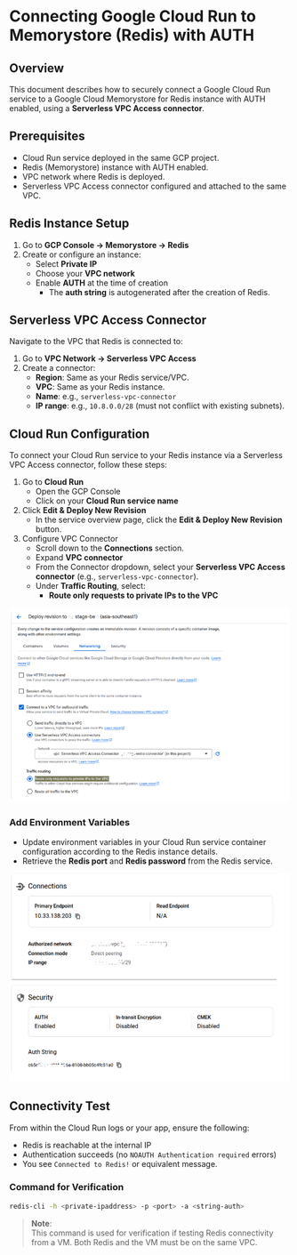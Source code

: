 # Connecting Google Cloud Run to Memorystore (Redis) with AUTH

## Overview
This document describes how to securely connect a Google Cloud Run service to a Google Cloud Memorystore for Redis instance with AUTH enabled, using a **Serverless VPC Access connector**.

## Prerequisites
- Cloud Run service deployed in the same GCP project.
- Redis (Memorystore) instance with AUTH enabled.
- VPC network where Redis is deployed.
- Serverless VPC Access connector configured and attached to the same VPC.

## Redis Instance Setup
1. Go to **GCP Console → Memorystore → Redis**
2. Create or configure an instance:
   - Select **Private IP**
   - Choose your **VPC network**
   - Enable **AUTH** at the time of creation
     - The **auth string** is autogenerated after the creation of Redis.

## Serverless VPC Access Connector
Navigate to the VPC that Redis is connected to:

1. Go to **VPC Network → Serverless VPC Access**
2. Create a connector:
   - **Region**: Same as your Redis service/VPC.
   - **VPC**: Same as your Redis instance.
   - **Name**: e.g., `serverless-vpc-connector`
   - **IP range**: e.g., `10.8.0.0/28` (must not conflict with existing subnets).

## Cloud Run Configuration

To connect your Cloud Run service to your Redis instance via a Serverless VPC Access connector, follow these steps:

1. Go to **Cloud Run**
   - Open the GCP Console
   - Click on your **Cloud Run service name**
2. Click **Edit & Deploy New Revision**
   - In the service overview page, click the **Edit & Deploy New Revision** button.
3. Configure VPC Connector
   - Scroll down to the **Connections** section.
   - Expand **VPC connector**
   - From the Connector dropdown, select your **Serverless VPC Access connector** (e.g., `serverless-vpc-connector`).
   - Under **Traffic Routing**, select:
     - **Route only requests to private IPs to the VPC**

![Alt text](../Images/GoogleCloud/GCP-Redis-CloudRun1.PNG)

### Add Environment Variables
- Update environment variables in your Cloud Run service container configuration according to the Redis instance details.
- Retrieve the **Redis port** and **Redis password** from the Redis service.

![Alt text](../Images/GoogleCloud/GCP-Redis-CloudRun2.PNG)

## Connectivity Test
From within the Cloud Run logs or your app, ensure the following:
- Redis is reachable at the internal IP
- Authentication succeeds (no `NOAUTH Authentication required` errors)
- You see `Connected to Redis!` or equivalent message.

### Command for Verification
```bash
redis-cli -h <private-ipaddress> -p <port> -a <string-auth>
```

> **Note**:  
> This command is used for verification if testing Redis connectivity from a VM. Both Redis and the VM must be on the same VPC.

